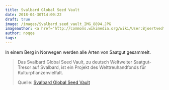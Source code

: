 ```yaml
---
title: Svalbard Global Seed Vault
date: 2018-04-30T14:00:22
draft: true
image: /images/Svalbard_seed_vault_IMG_8894.JPG
imageauthor: <a href="http://commons.wikimedia.org/wiki/User:Bjoertvedt" title="User:Bjoertvedt">Bjoertvedt</a>
author: noqqe
tags:
---
```


In einem Berg in Norwegen werden alle Arten von Saatgut gesammelt.

> Das Svalbard Global Seed Vault, zu deutsch Weltweiter Saatgut-Tresor auf
> Svalbard, ist ein Projekt des Welttreuhandfonds für Kulturpflanzenvielfalt.
>
> Quelle: [Svalbard Global Seed Vault](https://de.wikipedia.org/wiki/Svalbard_Global_Seed_Vault)
